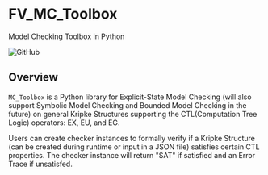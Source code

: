 # FV_MC_Toolbox
Model Checking Toolbox in Python

![GitHub](https://img.shields.io/badge/License-AGPLv3-green)


## Overview
`MC_Toolbox` is a Python library for Explicit-State Model Checking (will also support Symbolic Model Checking and Bounded Model Checking in the future) on general Kripke Structures supporting the CTL(Computation Tree Logic) operators: EX, EU, and EG.

Users can create checker instances to formally verify if a Kripke Structure (can be created during runtime or input in a JSON file) satisfies certain CTL properties. The checker instance will return "SAT" if satisfied and an Error Trace if unsatisfed.
